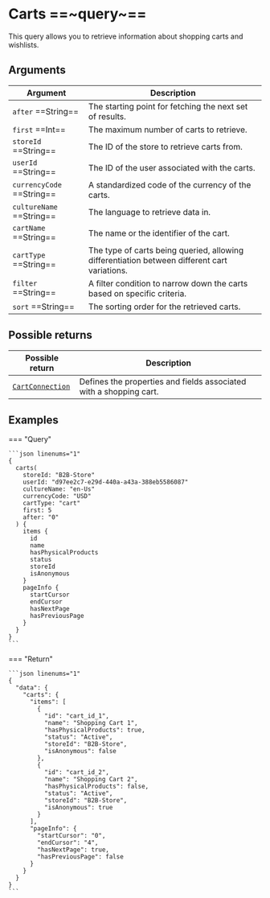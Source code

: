 # Carts ==~query~==

This query allows you to retrieve information about shopping carts and wishlists.

## Arguments

| Argument                        | Description                                                                                     |
|---------------------------------|-------------------------------------------------------------------------------------------------|
| `after` ==String==              | The starting point for fetching the next set of results.                              |
| `first` ==Int==                 | The maximum number of carts to retrieve.                                                        |
| `storeId` ==String==            | The ID of the store to retrieve carts from.                                                     |
| `userId` ==String==             | The ID of the user associated with the carts.                                                   |
| `currencyCode` ==String==       | A standardized code of the currency of the carts.                                               |
| `cultureName` ==String==        | The language to retrieve data in.                                                               |
| `cartName` ==String==           | The name or the identifier of the cart.                                                         |
| `cartType` ==String==           | The type of carts being queried, allowing differentiation between different cart variations.    |
| `filter` ==String==             | A filter condition to narrow down the carts based on specific criteria.                         |
| `sort` ==String==               | The sorting order for the retrieved carts.                                                      |

## Possible returns

| Possible return                                         	| Description                                                             |
|---------------------------------------------------------	|------------------------------------------------------------------------	|
| [`CartConnection`](../objects/cart-connection.md)         |  Defines the properties and fields associated with a shopping cart.    	|

## Examples

=== "Query"

    ```json linenums="1"  
    {
      carts(
        storeId: "B2B-Store"
        userId: "d97ee2c7-e29d-440a-a43a-388eb5586087"
        cultureName: "en-Us"
        currencyCode: "USD"
        cartType: "cart"
        first: 5
        after: "0"
      ) {
        items {
          id
          name
          hasPhysicalProducts
          status
          storeId
          isAnonymous
        }
        pageInfo {
          startCursor
          endCursor
          hasNextPage
          hasPreviousPage
        }
      }
    }
    ```


=== "Return"

    ```json linenums="1"  
    {
      "data": {
        "carts": {
          "items": [
            {
              "id": "cart_id_1",
              "name": "Shopping Cart 1",
              "hasPhysicalProducts": true,
              "status": "Active",
              "storeId": "B2B-Store",
              "isAnonymous": false
            },
            {
              "id": "cart_id_2",
              "name": "Shopping Cart 2",
              "hasPhysicalProducts": false,
              "status": "Active",
              "storeId": "B2B-Store",
              "isAnonymous": true
            }
          ],
          "pageInfo": {
            "startCursor": "0",
            "endCursor": "4",
            "hasNextPage": true,
            "hasPreviousPage": false
          }
        }
      }
    }
    ```
